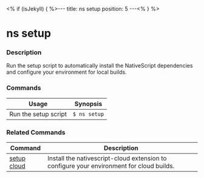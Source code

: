 <% if (isJekyll) { %>---
title: ns setup
position: 5
---<% } %>

# ns setup

### Description

Run the setup script to automatically install the NativeScript dependencies and configure your environment for local builds.

### Commands

Usage | Synopsis
------|-------
Run the setup script | `$ ns setup`

### Related Commands

Command | Description
----------|----------
[setup cloud](setup-cloud.html) | Install the nativescript-cloud extension to configure your environment for cloud builds.